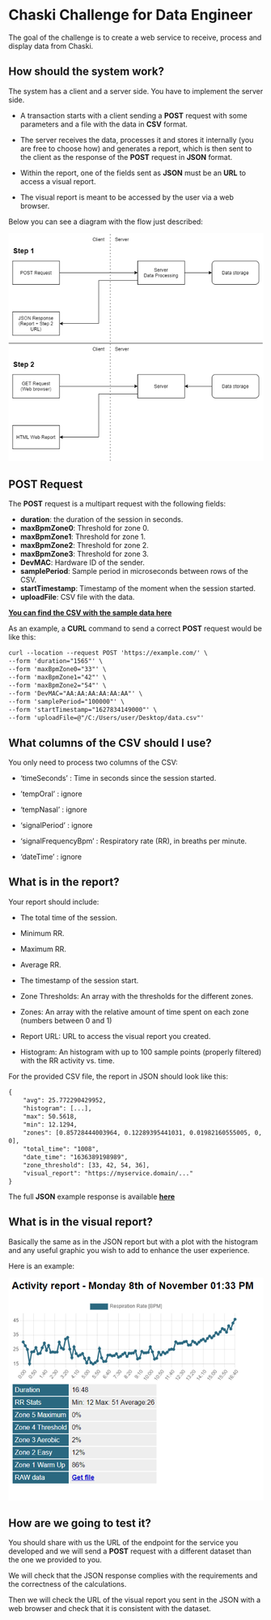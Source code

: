 # Chaski Challenge for Data Engineer

The goal of the challenge is to create a web service to receive, process and display data from Chaski.

## How should the system work?

The system has a client and a server side. You have to implement the server side.

* A transaction starts with a client sending a **POST** request with some parameters and a file with the data in **CSV** format.

* The server receives the data, processes it and stores it internally (you are free to choose how) and generates a report, which is then sent to the client as the response of the **POST** request in **JSON** format.

* Within the report, one of the fields sent as **JSON** must be an **URL** to access a visual report.

* The visual report is meant to be accessed by the user via a web browser.

Below you can see a diagram with the flow just described:

![Process flow](https://github.com/romaurei/chaski_challenge/blob/main/flow.png?raw=true)

## POST Request

The **POST** request is a multipart request with the following fields:

* **duration**: the duration of the session in seconds.
* **maxBpmZone0**: Threshold for zone 0.
* **maxBpmZone1**: Threshold for zone 1.
* **maxBpmZone2**: Threshold for zone 2.
* **maxBpmZone3**: Threshold for zone 3.
* **DevMAC**: Hardware ID of the sender.
* **samplePeriod**: Sample period in microseconds between rows of the CSV.
* **startTimestamp**: Timestamp of the moment when the session started.
* **uploadFile**: CSV file with the data.

[**You can find the CSV with the sample data here**](https://github.com/romaurei/chaski_challenge/blob/main/chaski_data.csv?raw=true)

As an example, a **CURL** command to send a correct **POST** request would be like this:

```
curl --location --request POST 'https://example.com/' \
--form 'duration="1565"' \
--form 'maxBpmZone0="33"' \
--form 'maxBpmZone1="42"' \
--form 'maxBpmZone2="54"' \
--form 'DevMAC="AA:AA:AA:AA:AA:AA"' \
--form 'samplePeriod="100000"' \
--form 'startTimestamp="1627834149000"' \
--form 'uploadFile=@"/C:/Users/user/Desktop/data.csv"'
```

## What columns of the CSV should I use?

You only need to process two columns of the CSV:

* ‘timeSeconds’ : Time in seconds since the session started.

* ’tempOral’ : ignore

* ‘tempNasal’ : ignore

* ‘signalPeriod’ : ignore

* ‘signalFrequencyBpm’ : Respiratory rate (RR), in breaths per minute.

* ‘dateTime’ : ignore

## What is in the report?

Your report should include:

* The total time of the session.

* Minimum RR.

* Maximum RR.

* Average RR.

* The timestamp of the session start.

* Zone Thresholds: An array with the thresholds for the different zones.

* Zones: An array with the relative amount of time spent on each zone (numbers between 0 and 1)

* Report URL: URL to access the visual report you created.

* Histogram: An histogram with up to 100 sample points (properly filtered) with the RR activity vs. time.

For the provided CSV file, the report in JSON should look like this:

```
{
	"avg": 25.772290429952,
	"histogram": [...],
	"max": 50.5618,
	"min": 12.1294,
	"zones": [0.85728444003964, 0.12289395441031, 0.01982160555005, 0, 0],
	"total_time": "1008",
	"date_time": "1636389198989",
	"zone_threshold": [33, 42, 54, 36],
	"visual_report": "https://myservice.domain/..."
}
```

The full **JSON** example response is available [**here**](https://github.com/romaurei/chaski_challenge/blob/main/report_example.json)

## What is in the visual report?

Basically the same as in the JSON report but with a plot with the histogram and any useful graphic you wish to add to enhance the user experience.

Here is an example:

![Visual report example](https://github.com/romaurei/chaski_challenge/blob/main/visual_report.png?raw=true)

## How are we going to test it?

You should share with us the URL of the endpoint for the service you developed and we will send a **POST** request with a different dataset than the one we provided to you.

We will check that the JSON response complies with the requirements and the correctness of the calculations.

Then we will check the URL of the visual report you sent in the JSON with a web browser and check that it is consistent with the dataset.

